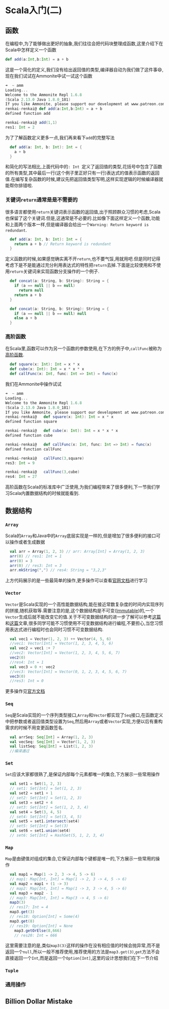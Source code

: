 # Scala入门(二)

## 函数

在编程中,为了能够做出更好的抽象,我们往往会把代码块整理成函数,这里介绍下在Scala中怎样定义一个函数

```scala
def add(a:Int,b:Int) = a + b
```

这是一个简化的定义,我们没有给出返回值的类型,编译器自动为我们做了这件事😄,现在我们试试在Ammonite中试一试这个函数

```scala
➜  ~ amm
Loading...
Welcome to the Ammonite Repl 1.6.8
(Scala 2.13.0 Java 1.8.0_181)
If you like Ammonite, please support our development at www.patreon.com/lihaoyi
renkai-renkai@ def add(a:Int,b:Int) = a + b
defined function add

renkai-renkai@ add(1,1)
res1: Int = 2
```

为了了解函数定义更多一点,我们再来看下`add`的完整写法

```scala
  def add(a: Int, b: Int): Int = {
    a + b
  }
```

和简化的写法相比,上面代码中的`: Int `定义了返回值的类型,花括号中包含了函数的所有类型,其中最后一行(这个例子里正好只有一行)表达式的值表示函数的返回值.在编写复杂函数的时候,建议先把返回值类型写明,这样实现逻辑的时候编译器就能帮你排错啦.

### 关键词`return`通常是是不需要的

很多语言都使用`return`关键词表示函数的返回值,出于照顾群众习惯的考虑,Scala也保留了这个关键词.但是,这通常是不必要的.比如像下面这样定义一个函数,功能和上面两个版本一样,但是编译器会给出一个`Warning: Return keyword is redundant`.

```scala
  def add(a: Int, b: Int): Int = {
    return a + b // Return keyword is redundant
  }
```

定义函数的时候,如果感觉确实离不开`return`,也不要气馁,用就用吧.但是同时记得考虑下是不是能通过充分利用表达式的特性把`return`去掉.下面是比较使用和不使用`return`关键词来实现函数分支操作的一个例子.

```scala tab=使用return
  def concat(a: String, b: String): String = {
    if (a == null || b == null)
      return null
    return a + b
  }
```

```scala tab=不使用return
  def concat(a: String, b: String): String = {
    if (a == null || b == null) null
    else a + b
  }
```

### 高阶函数

在Scala里,函数可以作为另一个函数的参数使用,在下方的例子中,`callFunc`被称为[高阶函数](https://zh.wikipedia.org/wiki/%E9%AB%98%E9%98%B6%E5%87%BD%E6%95%B0).

```scala
  def square(x: Int): Int = x * x
  def cube(x: Int): Int = x * x * x
  def callFunc(x: Int, func: Int => Int) = func(x)
```

我们在Ammonite中操作试试

```scala
➜  ~ amm
Loading...
Welcome to the Ammonite Repl 1.6.8
(Scala 2.13.0 Java 1.8.0_181)
If you like Ammonite, please support our development at www.patreon.com/lihaoyi
renkai-renkai@   def square(x: Int): Int = x * x
defined function square

renkai-renkai@   def cube(x: Int): Int = x * x * x
defined function cube

renkai-renkai@   def callFunc(x: Int, func: Int => Int) = func(x)
defined function callFunc

renkai-renkai@   callFunc(3,square)
res3: Int = 9

renkai-renkai@   callFunc(3,cube)
res4: Int = 27
```

高阶函数在Scala的标准库中广泛使用,为我们编程带来了很多便利,下一节我们学习Scala内置数据结构的时候就能看到.

## 数据结构

### `Array`

Scala的`Array`和Java中的`Array`底层实现是一样的,但是增加了很多便利的接口可以操作或者生成数据

```scala
  val arr = Array(1, 2, 3) // arr: Array[Int] = Array(1, 2, 3)
  arr(0) // res1: Int = 1
  arr(0) = 3
  arr(0) // res3: Int = 3
  arr.mkString(",") // res4: String = "3,2,3"
```

上方代码展示的是一些最简单的操作,更多操作可以查看[官网文档](https://www.scala-lang.org/api/2.13.0/scala/Array.html)进行学习

### `Vector`

`Vector`是Scala实现的一个高性能数据结构,能在接近常数复杂度的时间内实现序列的拼接,随机获取等.需要注意的是,这个数据结构是不可变([Immutable](https://docs.scala-lang.org/overviews/collections-2.13/overview.html))的,一个`Vector`生成后就不能改变它的值.关于不可变数据结构的进一步了解可以参考[这篇](https://hackernoon.com/how-immutable-data-structures-e-g-immutable-js-are-optimized-using-structural-sharing-e4424a866d56)和[这篇](https://zhuanlan.zhihu.com/p/27133830)文章,很多同学可能不习惯使用不可变数据结构进行编程,不要担心,当您习惯用表达式进行编程时也会同时习惯不可变数据结构.

```scala
  val vec1 = Vector(1, 2, 3) ++ Vector(4, 5, 6)
  //vec1: Vector[Int] = Vector(1, 2, 3, 4, 5, 6)
  val vec2 = vec1 :+ 7
  //vec2: Vector[Int] = Vector(1, 2, 3, 4, 5, 6, 7)
  vec2(0)
  //res4: Int = 1
  val vec3 = 0 +: vec2
  //vec3: Vector[Int] = Vector(0, 1, 2, 3, 4, 5, 6, 7)
  vec3(0)
  //res3: Int = 0
```

更多操作见[官方文档](https://www.scala-lang.org/api/2.13.0/scala/collection/immutable/Vector.html)

### `Seq`

`Seq`是Scala实现的一个序列类型接口,`Array`和`Vector`都实现了`Seq`接口,在函数定义中把参数或者返回值类型设置为`Seq`,然后用`Array`或者`Vector`实现,方便以后有重构需求的时候不用变更函数签名.

```scala
  val arrSeq: Seq[Int] = Array(1, 2, 3)
  val vecSeq: Seq[Int] = Vector(1, 2, 3)
  val listSeq: Seq[Int] = List(1, 2, 3)
  //编译通过
```

### `Set`

`Set`应该大家都很熟了,是保证内部每个元素都唯一的集合,下方展示一些常用操作

```scala
  val set1 = Set(1, 2, 3)
  // set1: Set[Int] = Set(1, 2, 3)
  val set2 = set1 + 1
  // set2: Set[Int] = Set(1, 2, 3)
  val set3 = set2 + 4
  // set3: Set[Int] = Set(1, 2, 3, 4)
  val set4 = Set(3, 4, 5)
  // set4: Set[Int] = Set(3, 4, 5)
  val set5 = set1.intersect(set4)
  // set5: Set[Int] = Set(3)
  val set6 = set1.union(set4)
  // set6: Set[Int] = HashSet(5, 1, 2, 3, 4)
```

### `Map`

`Map`是由键值对组成的集合,它保证内部每个键都是唯一的,下方展示一些常用的操作

```scala
  val map1 = Map(1 -> 2, 3 -> 4, 5 -> 6)
  // map1: Map[Int, Int] = Map(1 -> 2, 3 -> 4, 5 -> 6)
  val map2 = map1 + (1 -> 3)
  // map2: Map[Int, Int] = Map(1 -> 3, 3 -> 4, 5 -> 6)
  val map3 = map2 - 1
  // map3: Map[Int, Int] = Map(3 -> 4, 5 -> 6)
  map3(3)
  // res17: Int = 4
  map3.get(3)
  // res18: Option[Int] = Some(4)
  map3.get(8)
  // res19: Option[Int] = None
	map3.getOrElse(8,666)
	// res20: Int = 666
```

这里需要注意的是,类似`map3(3)`这样的操作在没有相应值的时候会抛异常,而不是返回一个`null`,所以一般不推荐使用,推荐使用的方法是`map3.get(3)`,`get`方法不会直接返回一个`Int`,而是返回一个`Option[Int]`,这里的设计思想我们在下一节介绍

### `Tuple`



### 通用操作



## Billion Dollar Mistake